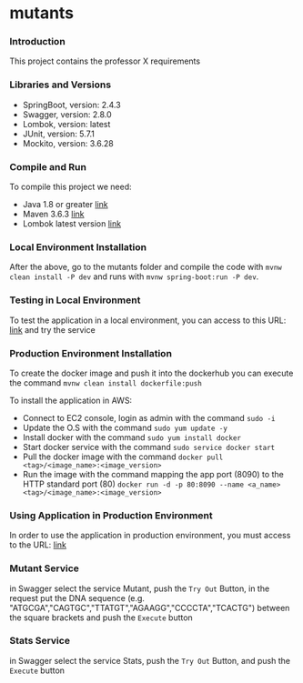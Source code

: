# mutants

### Introduction
This project contains the professor X requirements

### Libraries and Versions
* SpringBoot, version: 2.4.3
* Swagger, version: 2.8.0
* Lombok, version: latest
* JUnit, version: 5.7.1
* Mockito, version: 3.6.28

### Compile and Run
To compile this project we need:

* Java 1.8 or greater [link](https://openjdk.java.net/install/)
* Maven 3.6.3 [link](https://maven.apache.org/install.html)
* Lombok latest version [link](https://projectlombok.org/download)

### Local Environment Installation
After the above, go to the mutants folder and compile the code with `mvnw clean install -P dev` and runs with `mvnw spring-boot:run -P dev`.

### Testing in Local Environment
To test the application in a local environment, you can access to this URL: [link](http://localhost:8090/swagger-ui.html) and try the service

### Production Environment Installation

To create the docker image and push it into the dockerhub you can execute the command `mvnw clean install dockerfile:push`

To install the application in AWS:

* Connect to EC2 console, login as admin with the command `sudo -i`
* Update the O.S with the command `sudo yum update -y`
* Install docker with the command `sudo yum install docker`
* Start docker service with the command `sudo service docker start`
* Pull the docker image with the command `docker pull <tag>/<image_name>:<image_version>`
* Run the image with the command mapping the app port (8090) to the HTTP standard port (80) `docker run -d -p 80:8090 --name <a_name> <tag>/<image_name>:<image_version>`

### Using Application in Production Environment
In order to use the application in production environment, you must access to the URL: [link](http://ec2-3-138-154-248.us-east-2.compute.amazonaws.com/swagger-ui.html)

### Mutant Service 
in Swagger select the service Mutant, push the `Try Out` Button, in the request put the DNA sequence (e.g. "ATGCGA","CAGTGC","TTATGT","AGAAGG","CCCCTA","TCACTG") between the square brackets 
and push the `Execute` button

### Stats Service 
in Swagger select the service Stats, push the `Try Out` Button, and push the `Execute` button